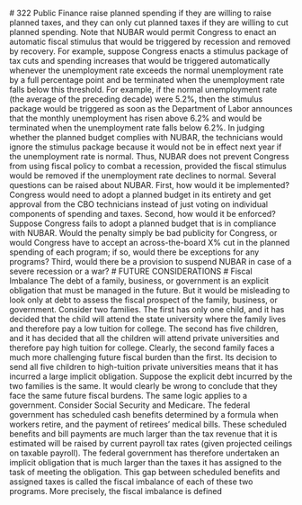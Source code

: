 \# 322 Public Finance raise planned spending if they are willing to raise planned taxes, and they can only cut planned taxes if they are willing to cut planned spending. Note that NUBAR would permit Congress to enact an automatic fiscal stimulus that would be triggered by recession and removed by recovery. For example, suppose Congress enacts a stimulus package of tax cuts and spending increases that would be triggered automatically whenever the unemployment rate exceeds the normal unemployment rate by a full percentage point and be terminated when the unemployment rate falls below this threshold. For example, if the normal unemployment rate (the average of the preceding decade) were 5.2%, then the stimulus package would be triggered as soon as the Department of Labor announces that the monthly unemployment has risen above 6.2% and would be terminated when the unemployment rate falls below 6.2%. In judging whether the planned budget complies with NUBAR, the technicians would ignore the stimulus package because it would not be in effect next year if the unemployment rate is normal. Thus, NUBAR does not prevent Congress from using fiscal policy to combat a recession, provided the fiscal stimulus would be removed if the unemployment rate declines to normal. Several questions can be raised about NUBAR. First, how would it be implemented? Congress would need to adopt a planned budget in its entirety and get approval from the CBO technicians instead of just voting on individual components of spending and taxes. Second, how would it be enforced? Suppose Congress fails to adopt a planned budget that is in compliance with NUBAR. Would the penalty simply be bad publicity for Congress, or would Congress have to accept an across-the-board X% cut in the planned spending of each program; if so, would there be exceptions for any programs? Third, would there be a provision to suspend NUBAR in case of a severe recession or a war? # FUTURE CONSIDERATIONS # Fiscal Imbalance The debt of a family, business, or government is an explicit obligation that must be managed in the future. But it would be misleading to look only at debt to assess the fiscal prospect of the family, business, or government. Consider two families. The first has only one child, and it has decided that the child will attend the state university where the family lives and therefore pay a low tuition for college. The second has five children, and it has decided that all the children will attend private universities and therefore pay high tuition for college. Clearly, the second family faces a much more challenging future fiscal burden than the first. Its decision to send all five children to high-tuition private universities means that it has incurred a large implicit obligation. Suppose the explicit debt incurred by the two families is the same. It would clearly be wrong to conclude that they face the same future fiscal burdens. The same logic applies to a government. Consider Social Security and Medicare. The federal government has scheduled cash benefits determined by a formula when workers retire, and the payment of retirees’ medical bills. These scheduled benefits and bill payments are much larger than the tax revenue that it is estimated will be raised by current payroll tax rates (given projected ceilings on taxable payroll). The federal government has therefore undertaken an implicit obligation that is much larger than the taxes it has assigned to the task of meeting the obligation. This gap between scheduled benefits and assigned taxes is called the fiscal imbalance of each of these two programs. More precisely, the fiscal imbalance is defined